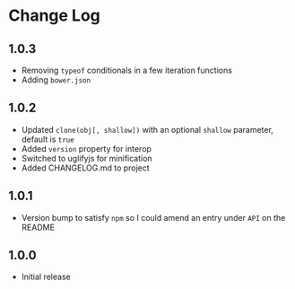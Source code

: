 # Change Log

## 1.0.3
- Removing `typeof` conditionals in a few iteration functions
- Adding `bower.json`

## 1.0.2
- Updated `clone(obj[, shallow])` with an optional `shallow` parameter, default is `true`
- Added `version` property for interop
- Switched to uglifyjs for minification
- Added CHANGELOG.md to project

## 1.0.1
- Version bump to satisfy `npm` so I could amend an entry under `API` on the README

## 1.0.0
- Initial release